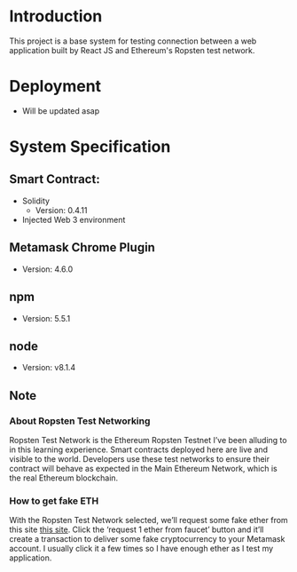 # Introduction
This project is a base system for testing connection between a web application built by React JS and Ethereum's Ropsten test network.

# Deployment
* Will be updated asap

# System Specification
## Smart Contract:
* Solidity
  * Version: 0.4.11
* Injected Web 3 environment
## Metamask Chrome Plugin
* Version: 4.6.0
## npm
* Version: 5.5.1
## node
* Version: v8.1.4

## Note
### About Ropsten Test Networking
Ropsten Test Network is the Ethereum Ropsten Testnet I’ve been alluding to in this learning experience. Smart contracts deployed here are live and visible to the world. Developers use these test networks to ensure their contract will behave as expected in the Main Ethereum Network, which is the real Ethereum blockchain.

### How to get fake ETH
With the Ropsten Test Network selected, we’ll request some fake ether from this site [this site](https://faucet.metamask.io/). Click the ‘request 1 ether from faucet’ button and it’ll create a transaction to deliver some fake cryptocurrency to your Metamask account. I usually click it a few times so I have enough ether as I test my application.
